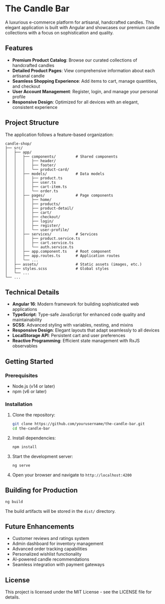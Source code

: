 # The Candle Bar

A luxurious e-commerce platform for artisanal, handcrafted candles. This elegant application is built with Angular and showcases our premium candle collections with a focus on sophistication and quality.

## Features

- **Premium Product Catalog**: Browse our curated collections of handcrafted candles
- **Detailed Product Pages**: View comprehensive information about each artisanal candle
- **Seamless Shopping Experience**: Add items to cart, manage quantities, and checkout
- **User Account Management**: Register, login, and manage your personal profile
- **Responsive Design**: Optimized for all devices with an elegant, consistent experience

## Project Structure

The application follows a feature-based organization:

```
candle-shop/
├── src/
│   ├── app/
│   │   ├── components/         # Shared components
│   │   │   ├── header/
│   │   │   ├── footer/
│   │   │   └── product-card/
│   │   ├── models/             # Data models
│   │   │   ├── product.ts
│   │   │   ├── user.ts
│   │   │   ├── cart-item.ts
│   │   │   └── order.ts
│   │   ├── pages/              # Page components
│   │   │   ├── home/
│   │   │   ├── products/
│   │   │   ├── product-detail/
│   │   │   ├── cart/
│   │   │   ├── checkout/
│   │   │   ├── login/
│   │   │   ├── register/
│   │   │   └── user-profile/
│   │   ├── services/           # Services
│   │   │   ├── product.service.ts
│   │   │   ├── cart.service.ts
│   │   │   └── auth.service.ts
│   │   ├── app.component.ts    # Root component
│   │   ├── app.routes.ts       # Application routes
│   │   └── ...
│   ├── assets/                 # Static assets (images, etc.)
│   ├── styles.scss             # Global styles
│   └── ...
└── ...
```

## Technical Details

- **Angular 16**: Modern framework for building sophisticated web applications
- **TypeScript**: Type-safe JavaScript for enhanced code quality and maintainability
- **SCSS**: Advanced styling with variables, nesting, and mixins
- **Responsive Design**: Elegant layouts that adapt seamlessly to all devices
- **LocalStorage API**: Persistent cart and user preferences
- **Reactive Programming**: Efficient state management with RxJS observables

## Getting Started

### Prerequisites

- Node.js (v14 or later)
- npm (v6 or later)

### Installation

1. Clone the repository:
   ```bash
   git clone https://github.com/yourusername/the-candle-bar.git
   cd the-candle-bar
   ```

2. Install dependencies:
   ```bash
   npm install
   ```

3. Start the development server:
   ```bash
   ng serve
   ```

4. Open your browser and navigate to `http://localhost:4200`

## Building for Production

```bash
ng build
```

The build artifacts will be stored in the `dist/` directory.

## Future Enhancements

- Customer reviews and ratings system
- Admin dashboard for inventory management
- Advanced order tracking capabilities
- Personalized wishlist functionality
- AI-powered candle recommendations
- Seamless integration with payment gateways

## License

This project is licensed under the MIT License - see the LICENSE file for details.
